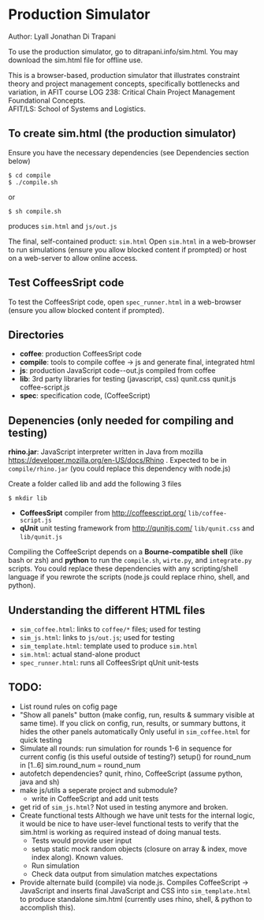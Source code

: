 Production Simulator
========================================================================

Author: Lyall Jonathan Di Trapani

To use the production simulator, go to ditrapani.info/sim.html.  You may download the sim.html file for offline use.

This is a browser-based, production simulator that illustrates 
constraint theory and project management concepts, specifically 
bottlenecks and variation, in AFIT course LOG 238:  Critical Chain 
Project Management Foundational Concepts.  
AFIT/LS:  School of Systems and Logistics.


To create sim.html (the production simulator)
------------------------------------------------------------------------
Ensure you have the necessary dependencies 
(see Dependencies section below)

    $ cd compile
    $ ./compile.sh

or

    $ sh compile.sh

produces `sim.html` and `js/out.js`

The final, self-contained product:  `sim.html`
Open `sim.html` in a web-browser to run simulations (ensure you allow 
blocked content if prompted) or host on a web-server to allow online 
access.


Test CoffeesSript code
------------------------------------------------------------------------
To test the CoffeesSript code, open `spec_runner.html` in a web-browser 
(ensure you allow blocked content if prompted).


Directories
------------------------------------------------------------------------
- **coffee**:   production CoffeesSript code
- **compile**:  tools to compile coffee -> js and 
                generate final, integrated html
- **js**:       production JavaScript code--out.js compiled from coffee
- **lib**:      3rd party libraries for testing (javascript, css)
                qunit.css qunit.js coffee-script.js
- **spec**:     specification code, (CoffeeScript)


Depenencies (only needed for compiling and testing)
------------------------------------------------------------------------
**rhino.jar**: JavaScript interpreter written in Java from mozilla
https://developer.mozilla.org/en-US/docs/Rhino .
Expected to be in
`compile/rhino.jar`
(you could replace this dependency with node.js)


Create a folder called lib and add the following 3 files

    $ mkdir lib

- **CoffeesSript** compiler from http://coffeescript.org/ 
`lib/coffee-script.js`
- **qUnit** unit testing framework from http://qunitjs.com/
`lib/qunit.css`
and
`lib/qunit.js`

Compiling the CoffeeScript depends on a **Bourne-compatible shell** 
(like bash or zsh) and **python** to run the `compile.sh`, `wirte.py`, 
and `integrate.py` scripts.  You could replace these dependencies with 
any scripting/shell language if you rewrote the scripts (node.js could
replace rhino, shell, and python).


Understanding the different HTML files
------------------------------------------------------------------------
- `sim_coffee.html`:     links to `coffee/*` files; used for testing
- `sim_js.html`:         links to `js/out.js`; used for testing
- `sim_template.html`:   template used to produce `sim.html`
- `sim.html`:            actual stand-alone product
- `spec_runner.html`:    runs all CoffeesSript qUnit unit-tests


TODO:
------------------------------------------------------------------------
- List round rules on cofig page
- "Show all panels" button (make config, run, results & summary visible
  at same time).  If you click on config, run, results, or summary 
  buttons, it hides the other panels automatically
  Only useful in `sim_coffee.html` for quick testing
- Simulate all rounds:  run simulation for rounds 1-6 in sequence for 
  current config (is this useful outside of testing?)
    setup()
    for round_num in [1..6]
        sim.round_num = round_num
- autofetch dependencies?  qunit, rhino, CoffeeScript
  (assume python, java and sh)
- make js/utils a seperate project and submodule?
    - write in CoffeeScript and add unit tests
- get rid of `sim_js.html`?  Not used in testing anymore and broken.
- Create functional tests
    Although we have unit tests for the internal logic,
    it would be nice to have user-level functional tests to verify that 
    the sim.html is working as required instead of doing manual tests.
    - Tests would provide user input
    - setup static mock random objects 
      (closure on array & index, move index along).  Known values.
    - Run simulation
    - Check data output from simulation matches expectations
- Provide alternate build (compile) via node.js. 
  Compiles CoffeeScript -> JavaScript and inserts final JavaScript and 
  CSS into `sim_template.html` to produce standalone sim.html
  (currently uses rhino, shell, & python to accomplish this).
